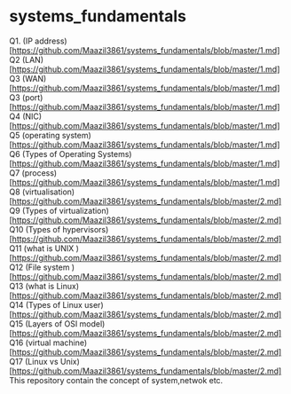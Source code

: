 # systems_fundamentals 
Q1. (IP address)[https://github.com/Maazil3861/systems_fundamentals/blob/master/1.md]   
Q2 (LAN)[https://github.com/Maazil3861/systems_fundamentals/blob/master/1.md]   
Q3 (WAN)[https://github.com/Maazil3861/systems_fundamentals/blob/master/1.md]   
Q3 (port)[https://github.com/Maazil3861/systems_fundamentals/blob/master/1.md]   
Q4 (NIC)[https://github.com/Maazil3861/systems_fundamentals/blob/master/1.md]    
Q5 (operating system)[https://github.com/Maazil3861/systems_fundamentals/blob/master/1.md]    
Q6 (Types of Operating Systems)[https://github.com/Maazil3861/systems_fundamentals/blob/master/1.md]    
Q7 (process)[https://github.com/Maazil3861/systems_fundamentals/blob/master/1.md]    
Q8 (virtualisation)[https://github.com/Maazil3861/systems_fundamentals/blob/master/2.md]          
Q9 (Types of virtualization)[https://github.com/Maazil3861/systems_fundamentals/blob/master/2.md]        
Q10 (Types of hypervisors)[https://github.com/Maazil3861/systems_fundamentals/blob/master/2.md]              
Q11 (what is UNIX  )[https://github.com/Maazil3861/systems_fundamentals/blob/master/2.md]            
Q12 (File system )[https://github.com/Maazil3861/systems_fundamentals/blob/master/2.md]           
Q13 (what is Linux)[https://github.com/Maazil3861/systems_fundamentals/blob/master/2.md]         
Q14 (Types of Linux user)[https://github.com/Maazil3861/systems_fundamentals/blob/master/2.md]          
Q15 (Layers of OSI model)[https://github.com/Maazil3861/systems_fundamentals/blob/master/2.md]       
Q16 (virtual machine)[https://github.com/Maazil3861/systems_fundamentals/blob/master/2.md]        
Q17 (Linux vs Unix)[https://github.com/Maazil3861/systems_fundamentals/blob/master/2.md]         
This repository contain the concept of system,netwok etc.
